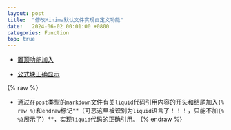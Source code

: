 ```yaml
---
layout: post
title:  "修改Minima默认文件实现自定义功能"
date:   2024-06-02 00:01:00 +0800
categories: Function
top: true
---
```


* [置顶功能加入](https://n1uf.github.io/topfunction/2024/06/01/TopFunction.html)

* [公式块正确显示](https://n1uf.github.io/latex/formula/2024/05/31/LatexFormulaDisplay.html)

{% raw %}
* 通过在`post`类型的`markdown`文件有关`liquid`代码引用内容的开头和结尾加入`{% raw %}`和`endraw`标记**（可恶这里被识别为`liquid`语言了！！！，只能不加`{% %}`展示了）**，实现`liquid`代码的正确引用。
{% endraw %}
